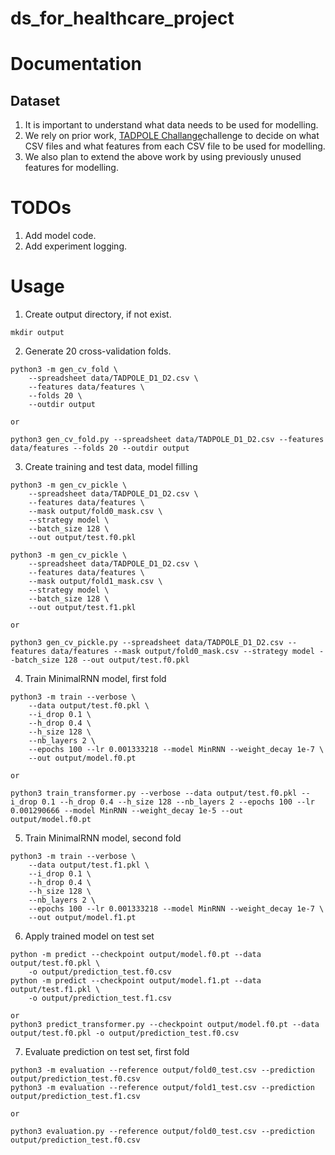 # ds_for_healthcare_project

# Documentation
## Dataset
1. It is important to understand what data needs to be used for modelling.
2. We rely on prior work, [TADPOLE Challange](https://tadpole.grand-challenge.org/)challenge to decide on what CSV files and what features from each CSV file to be used for modelling.
3. We also plan to extend the above work by using previously unused features for modelling.

# TODOs
1. Add model code.
2. Add experiment logging.

# Usage

1. Create output directory, if not exist.
```
mkdir output
```

2. Generate 20 cross-validation folds.
```
python3 -m gen_cv_fold \
    --spreadsheet data/TADPOLE_D1_D2.csv \
    --features data/features \
    --folds 20 \
    --outdir output

or 

python3 gen_cv_fold.py --spreadsheet data/TADPOLE_D1_D2.csv --features data/features --folds 20 --outdir output
```

3. Create training and test data, model filling

```
python3 -m gen_cv_pickle \
    --spreadsheet data/TADPOLE_D1_D2.csv \
    --features data/features \
    --mask output/fold0_mask.csv \
    --strategy model \
    --batch_size 128 \
    --out output/test.f0.pkl

python3 -m gen_cv_pickle \
    --spreadsheet data/TADPOLE_D1_D2.csv \
    --features data/features \
    --mask output/fold1_mask.csv \
    --strategy model \
    --batch_size 128 \
    --out output/test.f1.pkl

or 

python3 gen_cv_pickle.py --spreadsheet data/TADPOLE_D1_D2.csv --features data/features --mask output/fold0_mask.csv --strategy model --batch_size 128 --out output/test.f0.pkl

```

4. Train MinimalRNN model, first fold

```
python3 -m train --verbose \
    --data output/test.f0.pkl \
    --i_drop 0.1 \
    --h_drop 0.4 \
    --h_size 128 \
    --nb_layers 2 \
    --epochs 100 --lr 0.001333218 --model MinRNN --weight_decay 1e-7 \
    --out output/model.f0.pt

or 

python3 train_transformer.py --verbose --data output/test.f0.pkl --i_drop 0.1 --h_drop 0.4 --h_size 128 --nb_layers 2 --epochs 100 --lr 0.001290666 --model MinRNN --weight_decay 1e-5 --out output/model.f0.pt
```

5. Train MinimalRNN model, second fold
```
python3 -m train --verbose \
    --data output/test.f1.pkl \
    --i_drop 0.1 \
    --h_drop 0.4 \
    --h_size 128 \
    --nb_layers 2 \
    --epochs 100 --lr 0.001333218 --model MinRNN --weight_decay 1e-7 \
    --out output/model.f1.pt
```

6. Apply trained model on test set
```
python -m predict --checkpoint output/model.f0.pt --data output/test.f0.pkl \
    -o output/prediction_test.f0.csv
python -m predict --checkpoint output/model.f1.pt --data output/test.f1.pkl \
    -o output/prediction_test.f1.csv

or 
python3 predict_transformer.py --checkpoint output/model.f0.pt --data output/test.f0.pkl -o output/prediction_test.f0.csv
```

7. Evaluate prediction on test set, first fold
```
python3 -m evaluation --reference output/fold0_test.csv --prediction output/prediction_test.f0.csv
python3 -m evaluation --reference output/fold1_test.csv --prediction output/prediction_test.f1.csv

or 

python3 evaluation.py --reference output/fold0_test.csv --prediction output/prediction_test.f0.csv
```